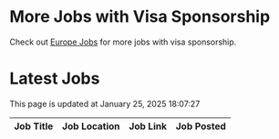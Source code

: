 # More Jobs with Visa Sponsorship

Check out [Europe Jobs](https://github.com/sureshparimi/europejobs#latest-jobs) for more jobs with visa sponsorship.

# Latest Jobs

This page is updated at January 25, 2025 18:07:27

| Job Title | Job Location | Job Link | Job Posted |
| --- | --- | --- | --- |

